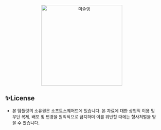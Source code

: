 <div align=center>
  <img width="266" alt="미슐랭" src="https://user-images.githubusercontent.com/88089316/149492971-00cafd32-c265-4ca9-84c0-5aec16510b77.png">
</div>

## ✨License
- 본 템플릿의 소유권은 소프트스퀘어드에 있습니다. 본 자료에 대한 상업적 이용 및 무단 복제, 배포 및 변경을 원칙적으로 금지하며 이를 위반할 때에는 형사처벌을 받을 수 있습니다.
